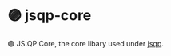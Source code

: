 # 🟣 jsqp-core
🟣 JS:QP Core, the core libary used under [jsqp](https://github.com/JS-Quick-Pack/jsqp-app).
